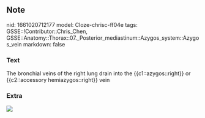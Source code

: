 ## Note
nid: 1661020712177
model: Cloze-chrisc-ff04e
tags: GSSE::!Contributor::Chris_Chen, GSSE::Anatomy::Thorax::07._Posterior_mediastinum::Azygos_system::Azygos_vein
markdown: false

### Text
The bronchial veins of the right lung drain into the {{c1::azygos::right}} or {{c2::accessory hemiazygos::right}} vein

### Extra
<img src="thorax017.png">
